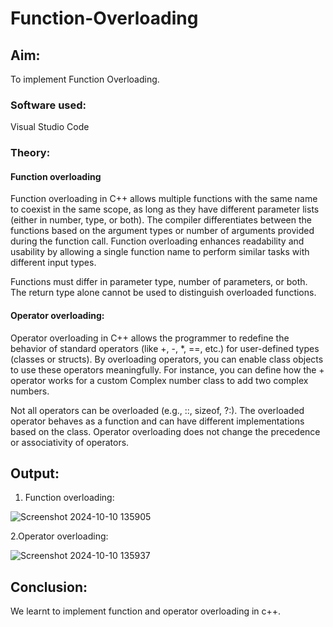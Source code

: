# Function-Overloading

## Aim:
To implement Function Overloading.

### Software used:
Visual Studio Code

### Theory:
#### Function overloading
Function overloading in C++ allows multiple functions with the same name to coexist in the same scope, as long as they have different parameter lists (either in number, type, or both). The compiler differentiates between the functions based on the argument types or number of arguments provided during the function call. Function overloading enhances readability and usability by allowing a single function name to perform similar tasks with different input types.

Functions must differ in parameter type, number of parameters, or both. The return type alone cannot be used to distinguish overloaded functions.

#### Operator overloading:
Operator overloading in C++ allows the programmer to redefine the behavior of standard operators (like +, -, *, ==, etc.) for user-defined types (classes or structs). By overloading operators, you can enable class objects to use these operators meaningfully. For instance, you can define how the + operator works for a custom Complex number class to add two complex numbers.

Not all operators can be overloaded (e.g., ::, sizeof, ?:). The overloaded operator behaves as a function and can have different implementations based on the class. Operator overloading does not change the precedence or associativity of operators.

## Output:

1. Function overloading:

![Screenshot 2024-10-10 135905](https://github.com/user-attachments/assets/bce5b214-add6-4635-8ddd-bb49beed3a36)

2.Operator overloading:

![Screenshot 2024-10-10 135937](https://github.com/user-attachments/assets/60a7ae24-588f-4e8b-b129-31f68cae6dd5)


## Conclusion:
We learnt to implement function and operator overloading in c++.

